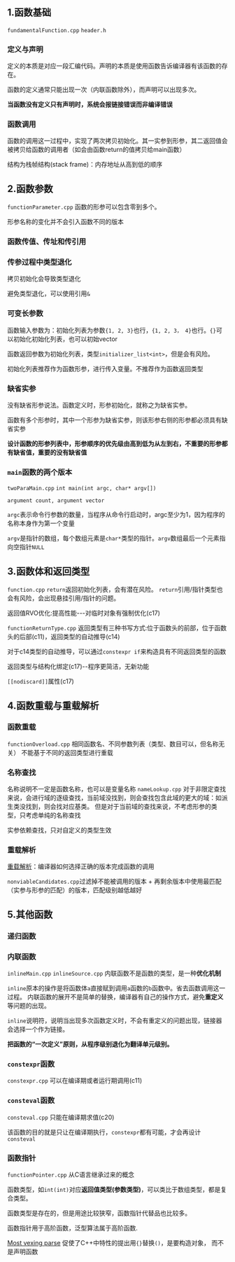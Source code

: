 ## 1.函数基础
`fundamentalFunction.cpp` `header.h`
### 定义与声明
定义的本质是对应一段汇编代码。声明的本质是使用函数告诉编译器有该函数的存在。

函数的定义通常只能出现一次（内联函数除外），而声明可以出现多次。

**当函数没有定义只有声明时，系统会报链接错误而非编译错误**

### 函数调用
函数的调用这一过程中，实现了两次拷贝初始化。其一实参到形参，其二返回值会被拷贝给函数的调用者（如会由函数return的值拷贝给main函数）

结构为栈帧结构(stack frame)：内存地址从高到低的顺序

## 2.函数参数
`functionParameter.cpp`
函数的形参可以包含零到多个。

形参名称的变化并不会引入函数不同的版本

### 函数传值、传址和传引用

### 传参过程中类型退化
拷贝初始化会导致类型退化

避免类型退化，可以使用引用`&`

### 可变长参数
函数输入参数为：初始化列表为参数`{1, 2, 3}`也行，`{1, 2, 3， 4}`也行。`{}`可以初始化初始化列表，也可以初始vector

函数返回参数为初始化列表，类型`initializer_list<int>`，但是会有风险。

初始化列表推荐作为函数形参，进行传入变量。不推荐作为函数返回类型

### 缺省实参
没有缺省形参说法。函数定义时，形参初始化，就称之为缺省实参。

函数有多个形参时，其中一个形参为缺省实参，则该形参右侧的形参都必须具有缺省实参

**设计函数的形参列表中，形参顺序的优先级由高到低为从左到右，不重要的形参都有缺省值，重要的没有缺省值**

### `main`函数的两个版本
`twoParaMain.cpp`
`int main(int argc, char* argv[])`

`argument count, argument vector`

`argc`表示命令行参数的数量，当程序从命令行启动时，argc至少为1，因为程序的名称本身作为第一个变量

`argv`是指针的数组，每个数组元素是`char*`类型的指针。`argv`数组最后一个元素指向空指针`NULL`

## 3.函数体和返回类型
`function.cpp`
`return`返回初始化列表，会有潜在风险。 `return`引用/指针类型也会有风险，会出现悬挂引用/指针的问题。

返回值RVO优化:提高性能---对临时对象有强制优化(c17)

`functionReturnType.cpp`
返回类型有三种书写方式:位于函数头的前部，位于函数头的后部(c11)，返回类型的自动推导(c14)

对于c14类型的自动推导，可以通过`constexpr if`来构造具有不同返回类型的函数

返回类型与结构化绑定(c17)--程序更简洁，无新功能

`[[nodiscard]]`属性(c17)

## 4.函数重载与重载解析
### 函数重载
`functionOverload.cpp`
相同函数名、不同参数列表（类型、数目可以，但名称无关）
不能基于不同的返回类型进行重载
### 名称查找
名称说明不一定是函数名称，也可以是变量名称
`nameLookup.cpp`
对于非限定查找来说，会进行域的逐级查找，当前域没找到，则会查找包含此域的更大的域：如派生类没找到，则会找对应基类。
但是对于当前域的查找来说，不考虑形参的类型，只考虑单纯的名称查找

实参依赖查找，只对自定义的类型生效
### 重载解析

[重载解析](https://zh.cppreference.com/w/cpp/language/overload_resolution)：编译器如何选择正确的版本完成函数的调用

`nonviableCandidates.cpp`过滤掉不能被调用的版本 + 再剩余版本中使用最匹配（实参与形参的匹配）的版本，匹配级别越低越好
## 5.其他函数
### 递归函数

### 内联函数
`inlineMain.cpp` `inlineSource.cpp`
内联函数不是函数的类型，是一种**优化机制**

`inline`原本的操作是将函数体`a`直接赋到调用`a`函数的`b`函数中。省去函数调用这一过程。
内联函数的展开不是简单的替换，编译器有自己的操作方式，避免**重定义**等问题的出现。

`inline`说明符，说明当出现多次函数定义时，不会有重定义的问题出现，链接器会选择一个作为链接。

**把函数的“一次定义”原则，从程序级别退化为翻译单元级别。**

### `constexpr`函数
`constexpr.cpp`
可以在编译期或者运行期调用(c11)

### `consteval`函数
`consteval.cpp`
只能在编译期求值(c20)

该函数的目的就是只让在编译期执行，`constexpr`都有可能，才会再设计`consteval`

### 函数指针
`functionPointer.cpp`
从C语言继承过来的概念

函数类型，如`int(int)`对应**返回值类型(参数类型)**，可以类比于数组类型，都是复合类型。

函数类型是存在的，但是用途比较狭窄，函数指针代替品也比较多。

函数指针用于高阶函数，泛型算法属于高阶函数.

[Most vexing parse](https://en.wikipedia.org/wiki/Most_vexing_parse) 促使了C++中特性的提出用`{}`替换`()`，是要构造对象，
而不是声明函数
 